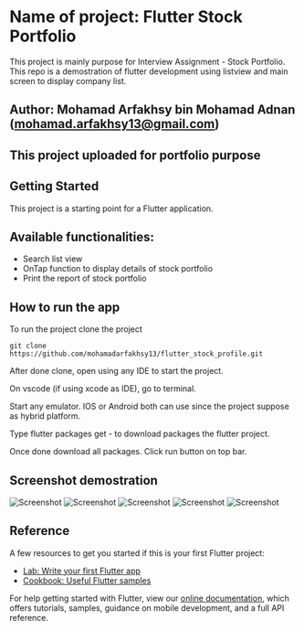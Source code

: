 # Name of project: Flutter Stock Portfolio

This project is mainly purpose for Interview Assignment - Stock Portfolio. This repo is a demostration of flutter development using listview and main screen to display company list.

## Author: Mohamad Arfakhsy bin Mohamad Adnan (mohamad.arfakhsy13@gmail.com)

## This project uploaded for portfolio purpose

## Getting Started

This project is a starting point for a Flutter application.

## Available functionalities:

+ Search list view
+ OnTap function to display details of stock portfolio
+ Print the report of stock portfolio

How to run the app
------------------

To run the project clone the project

    git clone https://github.com/mohamadarfakhsy13/flutter_stock_profile.git

After done clone, open using any IDE to start the project.

On vscode (if using xcode as IDE), go to terminal.

Start any emulator. IOS or Android both can use since the project suppose as hybrid platform.

Type flutter packages get - to download packages the flutter project.

Once done download all packages. Click run button on top bar.

## Screenshot demostration

![Screenshot](screenshot/01-pic.png)
![Screenshot](screenshot/02-pic.png)
![Screenshot](screenshot/03-pic.png)
![Screenshot](screenshot/04-pic.png)
![Screenshot](screenshot/05-pic.png)

## Reference

A few resources to get you started if this is your first Flutter project:

- [Lab: Write your first Flutter app](https://flutter.dev/docs/get-started/codelab)
- [Cookbook: Useful Flutter samples](https://flutter.dev/docs/cookbook)

For help getting started with Flutter, view our
[online documentation](https://flutter.dev/docs), which offers tutorials,
samples, guidance on mobile development, and a full API reference.


